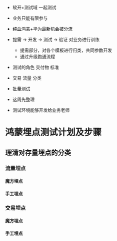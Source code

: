 - 软开+测试域 一起测试
- 业务只能有限参与

- 纯血鸿蒙+华为最新机会被分流

- 提需 -> 开发 -> 测试 -> 验证 对业务进行训练
    - 提需部分，对各个模板进行归类，共同参数开发
    - 通过升级跑通流程

- 测试的角色 交付物 标准
- 交易 流量 分类
- 批量测试
- 这周先整理
- 测试环境能够开发给业务老师

# 鸿蒙埋点测试计划及步骤

## 理清对存量埋点的分类

### 流量埋点

#### 魔方埋点

#### 手工埋点

### 交易埋点

#### 魔方埋点

#### 手工埋点






